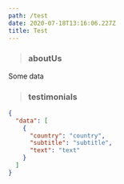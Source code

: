```yaml
---
path: /test
date: 2020-07-18T13:16:06.227Z
title: Test
---
```

> ### aboutUs

Some data

> ### testimonials

```json
{
  "data": [
    {
      "country": "country",
      "subtitle": "subtitle",
      "text": "text"
    }
  ]
}
```